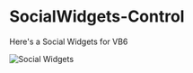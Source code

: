 # SocialWidgets-Control
Here's a Social Widgets for VB6

![Social Widgets](https://user-images.githubusercontent.com/16883228/130412747-fe244fa4-4150-46ef-b062-c7c5917c5f0f.png)


